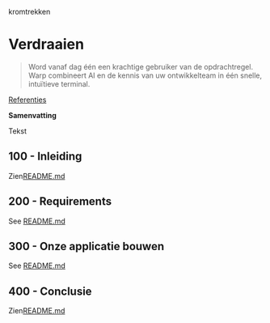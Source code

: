 kromtrekken

# Verdraaien

> Word vanaf dag één een krachtige gebruiker van de opdrachtregel. Warp combineert AI en de kennis van uw ontwikkelteam in één snelle, intuïtieve terminal.

[Referenties](./REFERENCES.md)

**Samenvatting**

Tekst

## 100 - Inleiding

Zien[README.md](./100/README.md)

## 200 - Requirements

See [README.md](./200/README.md)

## 300 - Onze applicatie bouwen

See [README.md](./300/README.md)

## 400 - Conclusie

Zien[README.md](./400/README.md)
